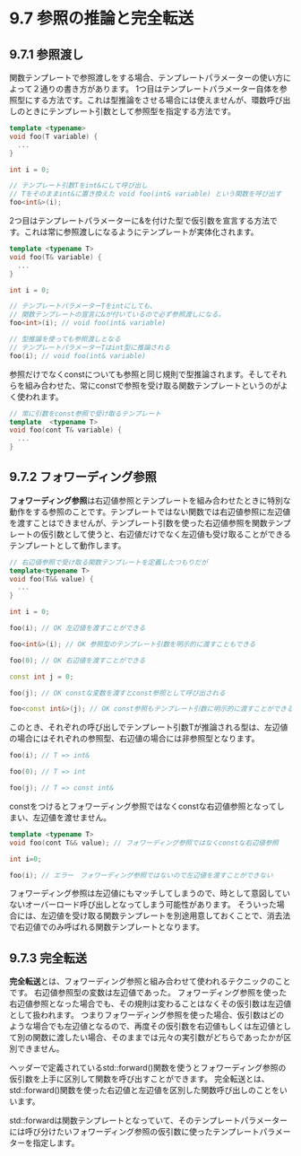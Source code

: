 # 9.7 参照の推論と完全転送
## 9.7.1 参照渡し
関数テンプレートで参照渡しをする場合、テンプレートパラメーターの使い方によって２通りの書き方があります。
1つ目はテンプレートパラメーター自体を参照型にする方法です。これは型推論をさせる場合には使えませんが、環数呼び出しのときにテンプレート引数として参照型を指定する方法です。

```C++
template <typename>
void foo(T variable) {
  ...
}

int i = 0;

// テンプレート引数Tをint&にして呼び出し
// Tをそのままint&に置き換えた void foo(int& variable) という関数を呼び出す
foo<int&>(i);
```

2つ目はテンプレートパラメーターに&を付けた型で仮引数を宣言する方法です。これは常に参照渡しになるようにテンプレートが実体化されます。
```C++ 
template <typename T>
void foo(T& variable) {
  ...
}

int i = 0;

// テンプレートパラメーターTをintにしても、
// 関数テンプレートの宣言に&が付いているので必ず参照渡しになる。
foo<int>(i); // void foo(int& variable)

// 型推論を使っても参照渡しとなる
// テンプレートパラメーターTはint型に推論される
foo(i); // void foo(int& variable)
```

参照だけでなくconstについても参照と同じ規則で型推論されます。そしてそれらを組み合わせた、常にconstで参照を受け取る関数テンプレートというのがよく使われます。
```C++
// 常に引数をconst参照で受け取るテンプレート
template  <typename T>
void foo(cont T& variable) {
  ...
}
```

## 9.7.2 フォワーディング参照
**フォワーディング参照**は右辺値参照とテンプレートを組み合わせたときに特別な動作をする参照のことです。テンプレートではない関数では右辺値参照に左辺値を渡すことはできませんが、テンプレート引数を使った右辺値参照を関数テンプレートの仮引数として使うと、右辺値だけでなく左辺値も受け取ることができるテンプレートとして動作します。

```C++
// 右辺値参照で受け取る関数テンプレートを定義したつもりだが
template<typename T>
void foo(T&& value) {
  ...
}

int i = 0;

foo(i); // OK 左辺値を渡すことができる

foo<int&>(i); // OK 参照型のテンプレート引数を明示的に渡すこともできる

foo(0); // OK 右辺値を渡すことができる

const int j = 0;

foo(j); // OK constな変数を渡すとconst参照として呼び出される

foo<const int&>(j); // OK const参照もテンプレート引数に明示的に渡すことができる
```

このとき、それぞれの呼び出しでテンプレート引数Tが推論される型は、左辺値の場合にはそれぞれの参照型、右辺値の場合には非参照型となります。

```C++
foo(i); // T => int&

foo(0); // T => int

foo(j); // T => const int&
```

constをつけるとフォワーディング参照ではなくconstな右辺値参照となってしまい、左辺値を渡せません。

```C++
template <typename T>
void foo(cont T&& value); // フォワーディング参照ではなくconstな右辺値参照

int i=0;

foo(i); // エラー　フォワーディング参照ではないので左辺値を渡すことができない
```
フォワーディング参照は左辺値にもマッチしてしまうので、時として意図していないオーバーロード呼び出しとなってしまう可能性があります。
そういった場合には、左辺値を受け取る関数テンプレートを別途用意しておくことで、消去法で右辺値でのみ呼ばれる関数テンプレートとなります。

## 9.7.3 完全転送
**完全転送**とは、フォワーディング参照と組み合わせて使われるテクニックのことです。
右辺値参照型の変数は左辺値であった。
フォワーディング参照を使った右辺値参照となった場合でも、その規則は変わることはなくその仮引数は左辺値として扱われます。
つまりフォワーディング参照を使った場合、仮引数はどのような場合でも左辺値となるので、再度その仮引数を右辺値もしくは左辺値として別の関数に渡したい場合、そのままでは元々の実引数がどちらであったかが区別できません。

<utility>ヘッダーで定義されているstd::forward()関数を使うとフォワーディング参照の仮引数を上手に区別して関数を呼び出すことができます。
完全転送とは、std::forward()関数を使った右辺値と左辺値を区別した関数呼び出しのことをいいます。

std::forwardは関数テンプレートとなっていて、そのテンプレートパラメーターには呼び分けたいフォワーディング参照の仮引数に使ったテンプレートパラメーターを指定します。